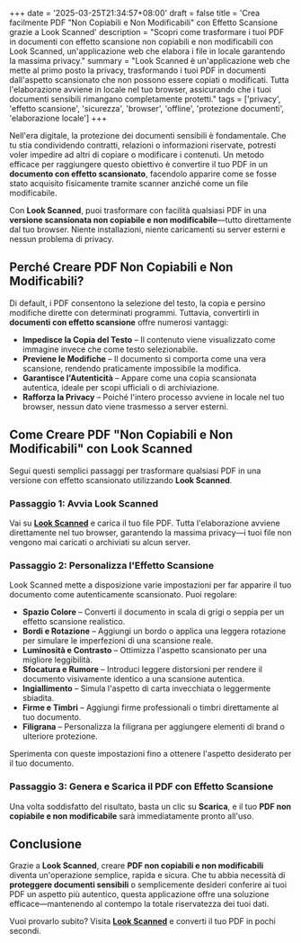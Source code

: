 +++
date = '2025-03-25T21:34:57+08:00'
draft = false
title = 'Crea facilmente PDF "Non Copiabili e Non Modificabili" con Effetto Scansione grazie a Look Scanned'
description = "Scopri come trasformare i tuoi PDF in documenti con effetto scansione non copiabili e non modificabili con Look Scanned, un'applicazione web che elabora i file in locale garantendo la massima privacy."
summary = "Look Scanned è un'applicazione web che mette al primo posto la privacy, trasformando i tuoi PDF in documenti dall'aspetto scansionato che non possono essere copiati o modificati. Tutta l'elaborazione avviene in locale nel tuo browser, assicurando che i tuoi documenti sensibili rimangano completamente protetti."
tags = ['privacy', 'effetto scansione', 'sicurezza', 'browser', 'offline', 'protezione documenti', 'elaborazione locale']
+++

Nell'era digitale, la protezione dei documenti sensibili è fondamentale. Che tu stia condividendo contratti, relazioni o informazioni riservate, potresti voler impedire ad altri di copiare o modificare i contenuti. Un metodo efficace per raggiungere questo obiettivo è convertire il tuo PDF in un **documento con effetto scansionato**, facendolo apparire come se fosse stato acquisito fisicamente tramite scanner anziché come un file modificabile.

Con **Look Scanned**, puoi trasformare con facilità qualsiasi PDF in una **versione scansionata non copiabile e non modificabile**—tutto direttamente dal tuo browser. Niente installazioni, niente caricamenti su server esterni e nessun problema di privacy.

## Perché Creare PDF Non Copiabili e Non Modificabili?

Di default, i PDF consentono la selezione del testo, la copia e persino modifiche dirette con determinati programmi. Tuttavia, convertirli in **documenti con effetto scansione** offre numerosi vantaggi:

- **Impedisce la Copia del Testo** – Il contenuto viene visualizzato come immagine invece che come testo selezionabile.
- **Previene le Modifiche** – Il documento si comporta come una vera scansione, rendendo praticamente impossibile la modifica.
- **Garantisce l'Autenticità** – Appare come una copia scansionata autentica, ideale per scopi ufficiali o di archiviazione.
- **Rafforza la Privacy** – Poiché l'intero processo avviene in locale nel tuo browser, nessun dato viene trasmesso a server esterni.

## Come Creare PDF "Non Copiabili e Non Modificabili" con Look Scanned

Segui questi semplici passaggi per trasformare qualsiasi PDF in una versione con effetto scansionato utilizzando **Look Scanned**.

### Passaggio 1: Avvia Look Scanned

Vai su **[Look Scanned](https://lookscanned.io)** e carica il tuo file PDF. Tutta l'elaborazione avviene direttamente nel tuo browser, garantendo la massima privacy—i tuoi file non vengono mai caricati o archiviati su alcun server.

### Passaggio 2: Personalizza l'Effetto Scansione

Look Scanned mette a disposizione varie impostazioni per far apparire il tuo documento come autenticamente scansionato. Puoi regolare:

- **Spazio Colore** – Converti il documento in scala di grigi o seppia per un effetto scansione realistico.
- **Bordi e Rotazione** – Aggiungi un bordo o applica una leggera rotazione per simulare le imperfezioni di una scansione reale.
- **Luminosità e Contrasto** – Ottimizza l'aspetto scansionato per una migliore leggibilità.
- **Sfocatura e Rumore** – Introduci leggere distorsioni per rendere il documento visivamente identico a una scansione autentica.
- **Ingiallimento** – Simula l'aspetto di carta invecchiata o leggermente sbiadita.
- **Firme e Timbri** – Aggiungi firme professionali o timbri direttamente al tuo documento.
- **Filigrana** – Personalizza la filigrana per aggiungere elementi di brand o ulteriore protezione.

Sperimenta con queste impostazioni fino a ottenere l'aspetto desiderato per il tuo documento.

### Passaggio 3: Genera e Scarica il PDF con Effetto Scansione

Una volta soddisfatto del risultato, basta un clic su **Scarica**, e il tuo **PDF non copiabile e non modificabile** sarà immediatamente pronto all'uso.

## Conclusione

Grazie a **Look Scanned**, creare **PDF non copiabili e non modificabili** diventa un'operazione semplice, rapida e sicura. Che tu abbia necessità di **proteggere documenti sensibili** o semplicemente desideri conferire ai tuoi PDF un aspetto più autentico, questa applicazione offre una soluzione efficace—mantenendo al contempo la totale riservatezza dei tuoi dati.

Vuoi provarlo subito? Visita **[Look Scanned](https://lookscanned.io)** e converti il tuo PDF in pochi secondi.
